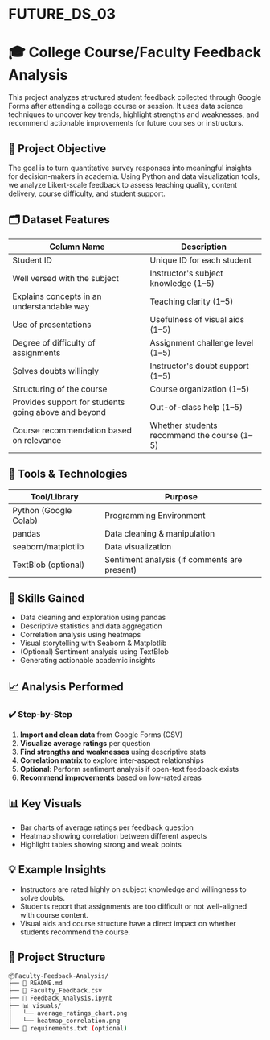 # FUTURE_DS_03
# 🎓 College Course/Faculty Feedback Analysis

This project analyzes structured student feedback collected through Google Forms after attending a college course or session. It uses data science techniques to uncover key trends, highlight strengths and weaknesses, and recommend actionable improvements for future courses or instructors.

## 📌 Project Objective

The goal is to turn quantitative survey responses into meaningful insights for decision-makers in academia. Using Python and data visualization tools, we analyze Likert-scale feedback to assess teaching quality, content delivery, course difficulty, and student support.



## 🗂️ Dataset Features

| Column Name                                           | Description |
|-------------------------------------------------------|-------------|
| Student ID                                            | Unique ID for each student |
| Well versed with the subject                          | Instructor's subject knowledge (1–5) |
| Explains concepts in an understandable way            | Teaching clarity (1–5) |
| Use of presentations                                  | Usefulness of visual aids (1–5) |
| Degree of difficulty of assignments                   | Assignment challenge level (1–5) |
| Solves doubts willingly                               | Instructor's doubt support (1–5) |
| Structuring of the course                             | Course organization (1–5) |
| Provides support for students going above and beyond  | Out-of-class help (1–5) |
| Course recommendation based on relevance              | Whether students recommend the course (1–5) |



## 🔧 Tools & Technologies

| Tool/Library    | Purpose                         |
|----------------|---------------------------------|
| Python (Google Colab) | Programming Environment     |
| pandas         | Data cleaning & manipulation     |
| seaborn/matplotlib | Data visualization         |
| TextBlob (optional) | Sentiment analysis (if comments are present) |



## 🧠 Skills Gained

- Data cleaning and exploration using pandas
- Descriptive statistics and data aggregation
- Correlation analysis using heatmaps
- Visual storytelling with Seaborn & Matplotlib
- (Optional) Sentiment analysis using TextBlob
- Generating actionable academic insights


## 📈 Analysis Performed

### ✔️ Step-by-Step

1. **Import and clean data** from Google Forms (CSV)
2. **Visualize average ratings** per question
3. **Find strengths and weaknesses** using descriptive stats
4. **Correlation matrix** to explore inter-aspect relationships
5. **Optional**: Perform sentiment analysis if open-text feedback exists
6. **Recommend improvements** based on low-rated areas



## 📊 Key Visuals

- Bar charts of average ratings per feedback question
- Heatmap showing correlation between different aspects
- Highlight tables showing strong and weak points


## 💡 Example Insights

- Instructors are rated highly on subject knowledge and willingness to solve doubts.
- Students report that assignments are too difficult or not well-aligned with course content.
- Visual aids and course structure have a direct impact on whether students recommend the course.


## 📁 Project Structure

```bash
📦Faculty-Feedback-Analysis/
├── 📄 README.md
├── 📄 Faculty_Feedback.csv
├── 📓 Feedback_Analysis.ipynb
├── 📊 visuals/
│   └── average_ratings_chart.png
│   └── heatmap_correlation.png
└── 📄 requirements.txt (optional)
